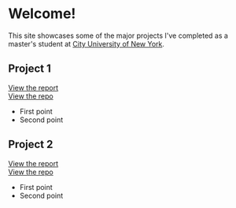 # Welcome!

This site showcases some of the major projects I've completed as a master's student at [City University of New York](https://sps.cuny.edu/academics/graduate/master-science-data-science-ms).

## Project 1
[View the report](https://dmoscoe.github.io/cars/speed-and-distance.html)  
[View the repo](https://github.com/dmoscoe/cars)  
* First point
* Second point

## Project 2
[View the report](https://dmoscoe.github.io/cars/speed-and-distance.html)  
[View the repo](https://github.com/dmoscoe/cars)  
* First point
* Second point
